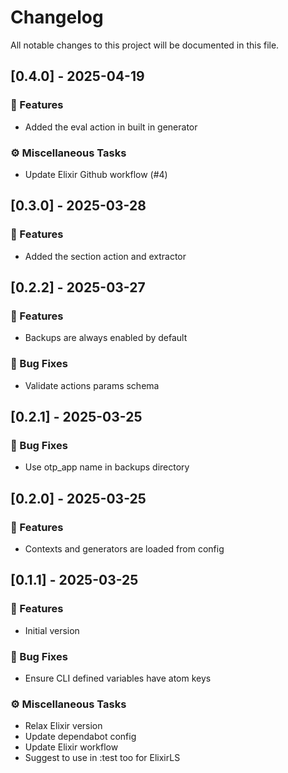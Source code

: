 # Changelog

All notable changes to this project will be documented in this file.

## [0.4.0] - 2025-04-19

### 🚀 Features

- Added the eval action in built in generator

### ⚙️ Miscellaneous Tasks

- Update Elixir Github workflow (#4)

## [0.3.0] - 2025-03-28

### 🚀 Features

- Added the section action and extractor

## [0.2.2] - 2025-03-27

### 🚀 Features

- Backups are always enabled by default

### 🐛 Bug Fixes

- Validate actions params schema

## [0.2.1] - 2025-03-25

### 🐛 Bug Fixes

- Use otp_app name in backups directory

## [0.2.0] - 2025-03-25

### 🚀 Features

- Contexts and generators are loaded from config

## [0.1.1] - 2025-03-25

### 🚀 Features

- Initial version

### 🐛 Bug Fixes

- Ensure CLI defined variables have atom keys

### ⚙️ Miscellaneous Tasks

- Relax Elixir version
- Update dependabot config
- Update Elixir workflow
- Suggest to use in :test too for ElixirLS

<!-- generated by git-cliff -->

